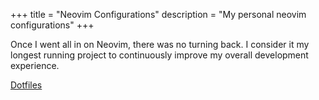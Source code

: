+++
title = "Neovim Configurations"
description = "My personal neovim configurations"
+++

Once I went all in on Neovim, there was no turning back. I consider it my longest running project to continuously improve my overall development experience.

[Dotfiles](https://github.com/darricheng/nvim.config)

